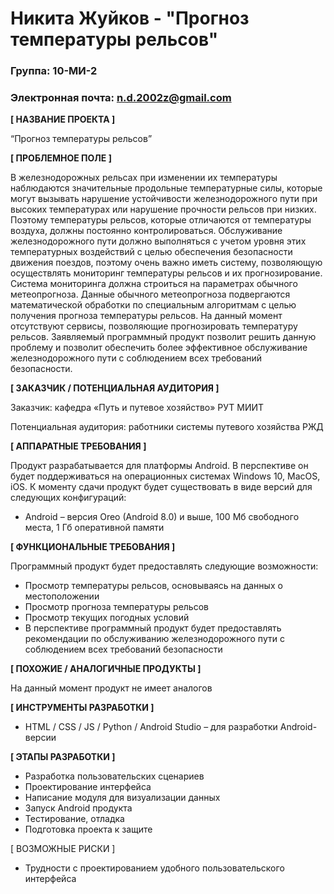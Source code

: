 # Никита Жуйков - "Прогноз температуры рельсов"

### Группа: 10-МИ-2 

### Электронная почта: n.d.2002z@gmail.com


**[ НАЗВАНИЕ ПРОЕКТА ]**

“Прогноз температуры рельсов”


**[ ПРОБЛЕМНОЕ ПОЛЕ ]**

В железнодорожных рельсах при изменении их температуры наблюдаются значительные продольные температурные силы, которые могут вызывать нарушение устойчивости железнодорожного пути при высоких температурах или нарушение прочности рельсов при низких. Поэтому температуры рельсов, которые отличаются от температуры воздуха, должны постоянно контролироваться. Обслуживание железнодорожного пути должно выполняться с учетом уровня этих температурных воздействий с целью обеспечения безопасности движения поездов, поэтому очень важно иметь систему, позволяющую осуществлять мониторинг температуры рельсов и их прогнозирование. Система мониторинга должна строиться на параметрах обычного метеопрогноза. Данные обычного метеопрогноза подвергаются математической обработки по специальным алгоритмам с целью получения прогноза температуры рельсов. На данный момент отсутствуют сервисы, позволяющие прогнозировать температуру рельсов. Заявляемый программный продукт позволит решить данную проблему и позволит обеспечить более эффективное обслуживание железнодорожного пути с соблюдением всех требований безопасности.


**[ ЗАКАЗЧИК / ПОТЕНЦИАЛЬНАЯ АУДИТОРИЯ ]**

Заказчик: кафедра «Путь и путевое хозяйство» РУТ МИИТ

Потенциальная аудитория: работники системы путевого хозяйства РЖД



**[ АППАРАТНЫЕ ТРЕБОВАНИЯ ]**

Продукт разрабатывается для платформы Android.  В перспективе он будет поддерживаться на операционных системах Windows 10, MacOS, iOS. К моменту сдачи продукт будет существовать в виде версий для следующих конфигураций:

*	Android – версия Oreo (Android 8.0) и выше, 100 Мб свободного места, 1 Гб оперативной памяти


 **[ ФУНКЦИОНАЛЬНЫЕ ТРЕБОВАНИЯ ]**

Программный продукт будет предоставлять следующие возможности:

*	Просмотр температуры рельсов, основываясь на данных о местоположении
*	Просмотр прогноза температуры рельсов
*	Просмотр текущих погодных условий
*	В перспективе программный продукт будет предоставлять рекомендации по обслуживанию железнодорожного пути с соблюдением всех требований безопасности


**[ ПОХОЖИЕ / АНАЛОГИЧНЫЕ ПРОДУКТЫ ]**

На данный момент продукт не имеет аналогов


**[ ИНСТРУМЕНТЫ РАЗРАБОТКИ ]**

*	HTML / CSS / JS / Python / Android Studio – для разработки Android-версии


**[ ЭТАПЫ РАЗРАБОТКИ ]**

*	Разработка пользовательских сценариев
* Проектирование интерфейса
*	Написание модуля для визуализации данных
*	Запуск Android продукта
*	Тестирование, отладка
*	Подготовка проекта к защите


[ ВОЗМОЖНЫЕ РИСКИ ]

*	Трудности с проектированием удобного пользовательского интерфейса
